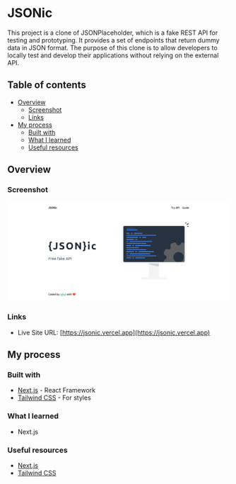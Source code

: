 # JSONic

This project is a clone of JSONPlaceholder, which is a fake REST API for testing and prototyping. It provides a set of endpoints that return dummy data in JSON format. The purpose of this clone is to allow developers to locally test and develop their applications without relying on the external API.

## Table of contents

- [Overview](#overview)
  - [Screenshot](#screenshot)
  - [Links](#links)
- [My process](#my-process)
  - [Built with](#built-with)
  - [What I learned](#what-i-learned)
  - [Useful resources](#useful-resources)

## Overview

### Screenshot

![](./screenshot.png)

### Links

- Live Site URL: [https://jsonic.vercel.app](https://jsonic.vercel.app)

## My process

### Built with

- [Next.js](https://nextjs.org/) - React Framework
- [Tailwind CSS](https://tailwindcss.com/) - For styles

### What I learned

- Next.js

### Useful resources

- [Next.js](https://nextjs.org/)
- [Tailwind CSS](https://tailwindcss.com/)

